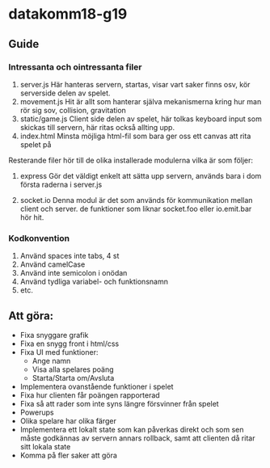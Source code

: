 # datakomm18-g19

## Guide

### Intressanta och ointressanta filer

1. server.js
Här hanteras servern, startas, visar vart saker finns osv, kör serverside delen av spelet.
2. movement.js
Hit är allt som hanterar själva mekanismerna kring hur man rör sig sov, collision, gravitation
3. static/game.js
Client side delen av spelet, här tolkas keyboard input som skickas till servern, här ritas
också allting upp.
4. index.html
Minsta möjliga html-fil som bara ger oss ett canvas att rita spelet på

Resterande filer hör till de olika installerade modulerna vilka är som följer:

1. express
Gör det väldigt enkelt att sätta upp servern, används bara i dom första raderna i server.js

2. socket.io
Denna modul är det som används för kommunikation mellan client och server. de funktioner som liknar
socket.foo eller io.emit.bar hör hit.

### Kodkonvention

1. Använd spaces inte tabs, 4 st
2. Använd camelCase
3. Använd inte semicolon i onödan 
4. Använd tydliga variabel- och funktionsnamn
5. etc.

## Att göra:

- Fixa snyggare grafik
- Fixa en snygg front i html/css
- Fixa UI med funktioner:
  - Ange namn
  - Visa alla spelares poäng
  - Starta/Starta om/Avsluta
- Implementera ovanstående funktioner i spelet
- Fixa hur clienten får poängen rapporterad
- Fixa så att rader som inte syns längre försvinner från spelet
- Powerups
- Olika spelare har olika färger
- Implementera ett lokalt state som kan påverkas direkt och som sen måste godkännas av servern annars
rollback, samt att clienten då ritar sitt lokala state
- Komma på fler saker att göra